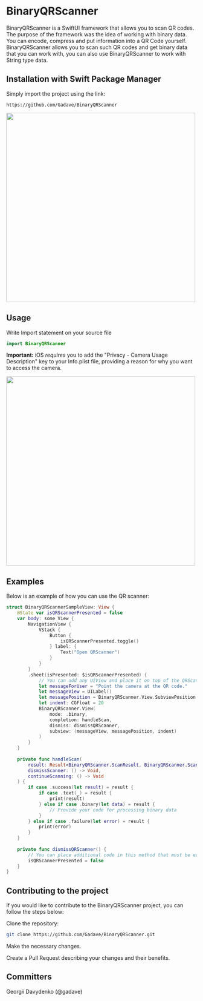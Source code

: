 # BinaryQRScanner

BinaryQRScanner is a SwiftUI framework that allows you to scan QR codes. The purpose of the framework was the idea of working with binary data. You can encode, compress and put information into a QR Code yourself. BinaryQRScanner allows you to scan such QR codes and get binary data that you can work with, you can also use BinaryQRScanner to work with String type data. 

## Installation with Swift Package Manager

Simply import the project using the link:
```
https://github.com/Gadave/BinaryQRScanner
```

<img src="" width="500">

## Usage

Write Import statement on your source file
```swift
import BinaryQRScanner
```

**Important:** iOS *requires* you to add the "Privacy - Camera Usage Description" key to your Info.plist file, providing a reason for why you want to access the camera.

<img src="" width="500">


## Examples

Below is an example of how you can use the QR scanner:

```swift
struct BinaryQRScannerSampleView: View {
    @State var isQRScannerPresented = false
    var body: some View {
        NavigationView {
            VStack {
                Button {
                    isQRScannerPresented.toggle()
                } label: {
                    Text("Open QRScanner")
                }
            }
        }
        .sheet(isPresented: $isQRScannerPresented) {
            // You can add any UIView and place it on top of the QRScanner view, such as a picture or text for the application user.
            let messageForUser = "Point the camera at the QR code."
            let messageView = UILabel()
            let messagePosition = BinaryQRScanner.View.SubviewPosition.top
            let indent: CGFloat = 20
            BinaryQRScanner.View(
                mode: .binary,
                completion: handleScan,
                dismiss: dismissQRScanner,
                subview: (messageView, messagePosition, indent)
            )
        }
    }
    
    private func handleScan(
        result: Result<BinaryQRScanner.ScanResult, BinaryQRScanner.ScanError>,
        dismissScanner: () -> Void,
        continueScanning: () -> Void
    ) {
        if case .success(let result) = result {
            if case .text(_) = result {
                print(result)
            } else if case .binary(let data) = result {
                // Provide your code for processing binary data
            }
        } else if case .failure(let error) = result {
            print(error)
        }
    }
    
    private func dismissQRScanner() {
        // You can place additional code in this method that must be executed before QRScanner closes
        isQRScannerPresented = false
    }
}
```


## Contributing to the project

If you would like to contribute to the BinaryQRScanner project, you can follow the steps below:

Clone the repository:
```bash
git clone https://github.com/Gadave/BinaryQRScanner.git
```

Make the necessary changes.

Create a Pull Request describing your changes and their benefits.

## Committers

Georgii Davydenko (@gadave)

